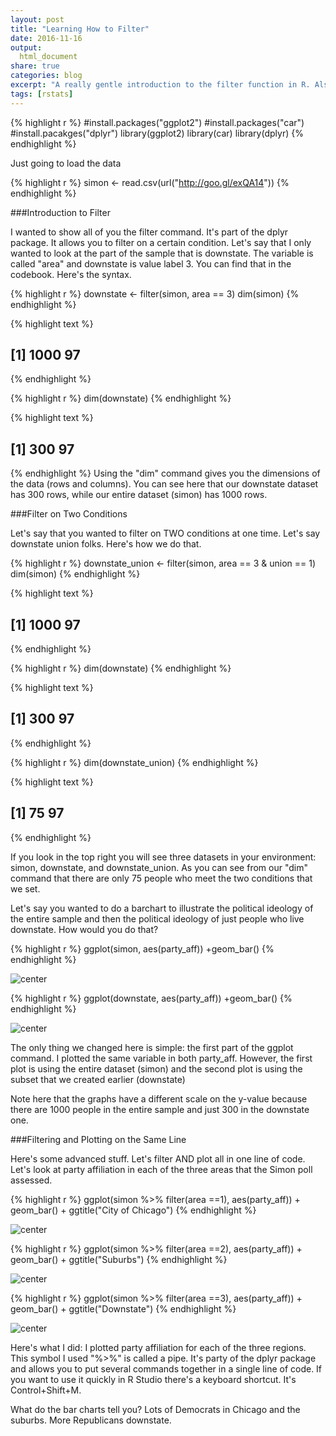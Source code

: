 ```yaml
---
layout: post
title: "Learning How to Filter"
date: 2016-11-16
output:
  html_document
share: true
categories: blog
excerpt: "A really gentle introduction to the filter function in R. Also dealing with the pipe operator"
tags: [rstats]
---
```




{% highlight r %}
#install.packages("ggplot2")
#install.packages("car")
#install.pacakges("dplyr")
library(ggplot2)
library(car)
library(dplyr)
{% endhighlight %}

Just going to load the data


{% highlight r %}
simon <- read.csv(url("http://goo.gl/exQA14"))
{% endhighlight %}

###Introduction to Filter

I  wanted to show all of you the filter command. It's part of the dplyr package. It allows you to filter on a certain condition. Let's say that I only wanted to look at the part of the sample that is downstate. The variable is called "area" and downstate is value label 3. You can find that in the codebook. Here's the syntax. 


{% highlight r %}
downstate <- filter(simon, area == 3)
dim(simon)
{% endhighlight %}



{% highlight text %}
## [1] 1000   97
{% endhighlight %}



{% highlight r %}
dim(downstate)
{% endhighlight %}



{% highlight text %}
## [1] 300  97
{% endhighlight %}
Using the "dim" command gives you the dimensions of the data (rows and columns). You can see here that our downstate dataset has 300 rows, while our entire dataset (simon) has 1000 rows.

###Filter on Two Conditions

Let's say that you wanted to filter on TWO conditions at one time. Let's say downstate union folks. Here's how we do that. 


{% highlight r %}
downstate_union <- filter(simon, area == 3 & union == 1)
dim(simon)
{% endhighlight %}



{% highlight text %}
## [1] 1000   97
{% endhighlight %}



{% highlight r %}
dim(downstate)
{% endhighlight %}



{% highlight text %}
## [1] 300  97
{% endhighlight %}



{% highlight r %}
dim(downstate_union)
{% endhighlight %}



{% highlight text %}
## [1] 75 97
{% endhighlight %}

If you look in the top right you will see three datasets in your environment: simon, downstate, and downstate_union. As you can see from our "dim" command that there are only 75 people who meet the two conditions that we set. 

Let's say you wanted to do a barchart to illustrate the political ideology of the entire sample and then the political ideology of just people who live downstate. How would you do that? 


{% highlight r %}
ggplot(simon, aes(party_aff)) +geom_bar()
{% endhighlight %}

![center](/figs/filter_practice/unnamed-chunk-5-1.png)

{% highlight r %}
ggplot(downstate, aes(party_aff)) +geom_bar()
{% endhighlight %}

![center](/figs/filter_practice/unnamed-chunk-5-2.png)

The only thing we changed here is simple: the first part of the ggplot command. I plotted the same variable in both party_aff. However, the first plot is using the entire dataset (simon) and the second plot is using the subset that we created earlier (downstate)

Note here that the graphs have a different scale on the y-value because there are 1000 people in the entire sample and just 300 in the downstate one. 

###Filtering and Plotting on the Same Line

Here's some advanced stuff. Let's filter AND plot all in one line of code. Let's look at party affiliation in each of the three areas that the Simon poll assessed.  


{% highlight r %}
ggplot(simon  %>% filter(area ==1), aes(party_aff)) + geom_bar() + ggtitle("City of Chicago")
{% endhighlight %}

![center](/figs/filter_practice/unnamed-chunk-6-1.png)

{% highlight r %}
ggplot(simon  %>% filter(area ==2), aes(party_aff)) + geom_bar() + ggtitle("Suburbs")
{% endhighlight %}

![center](/figs/filter_practice/unnamed-chunk-6-2.png)

{% highlight r %}
ggplot(simon  %>% filter(area ==3), aes(party_aff)) + geom_bar() + ggtitle("Downstate")
{% endhighlight %}

![center](/figs/filter_practice/unnamed-chunk-6-3.png)

Here's what I did: I plotted party affiliation for each of the three regions. This symbol I used "%>%" is called a pipe. It's party of the dplyr package and allows you to put several commands together in a single line of code. If you want to use it quickly in R Studio there's a keyboard shortcut. It's Control+Shift+M.  

What do the bar charts tell you? Lots of Democrats in Chicago and the suburbs. More Republicans downstate. 

